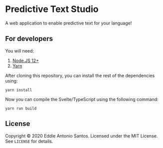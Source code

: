 Predictive Text Studio
======================

A web application to enable predictive text for your language!

For developers
--------------

You will need:

 1. [Node.JS 12+](https://nodejs.org/en/)
 2. [Yarn](https://classic.yarnpkg.com/en/docs/install/#mac-stable)

After cloning this repository, you can install the rest of the
dependencies using:

    yarn install

Now you can compile the Svelte/TypeScript using the following command:

    yarn run build


License
-------

Copyright © 2020 Eddie Antonio Santos. Licensed under the MIT License.
See `LICENSE` for details.
